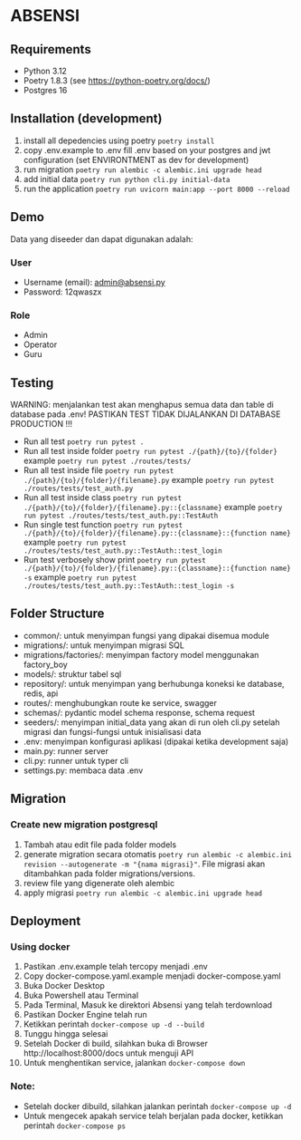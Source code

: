 # ABSENSI

## Requirements
- Python 3.12
- Poetry 1.8.3 (see https://python-poetry.org/docs/)
- Postgres 16

## Installation (development)
1. install all depedencies using poetry `poetry install`
1. copy .env.example to .env fill .env based on your postgres and jwt configuration (set ENVIRONTMENT as dev for development)
1. run migration `poetry run alembic -c alembic.ini upgrade head`
1. add initial data `poetry run python cli.py initial-data`
1. run the application `poetry run uvicorn main:app --port 8000 --reload`

## Demo
Data yang diseeder dan dapat digunakan adalah:
### User
- Username (email): admin@absensi.py
- Password: 12qwaszx
### Role
- Admin
- Operator
- Guru

## Testing
WARNING: menjalankan test akan menghapus semua data dan table di database pada .env! PASTIKAN TEST TIDAK DIJALANKAN DI DATABASE PRODUCTION !!!
- Run all test `poetry run pytest .`
- Run all test inside folder `poetry run pytest ./{path}/{to}/{folder}` example `poetry run pytest ./routes/tests/`
- Run all test inside file `poetry run pytest ./{path}/{to}/{folder}/{filename}.py` example `poetry run pytest ./routes/tests/test_auth.py`
- Run all test inside class `poetry run pytest ./{path}/{to}/{folder}/{filename}.py::{classname}` example `poetry run pytest ./routes/tests/test_auth.py::TestAuth`
- Run single test function `poetry run pytest ./{path}/{to}/{folder}/{filename}.py::{classname}::{function name}` example `poetry run pytest ./routes/tests/test_auth.py::TestAuth::test_login`
- Run test verbosely show print `poetry run pytest ./{path}/{to}/{folder}/{filename}.py::{classname}::{function name} -s` example `poetry run pytest ./routes/tests/test_auth.py::TestAuth::test_login -s`

## Folder Structure
- common/: untuk menyimpan fungsi yang dipakai disemua module
- migrations/: untuk menyimpan migrasi SQL
- migrations/factories/: menyimpan factory model menggunakan factory_boy
- models/: struktur tabel sql
- repository/: untuk menyimpan yang berhubunga koneksi ke database, redis, api
- routes/: menghubungkan route ke service, swagger
- schemas/: pydantic model schema response, schema request
- seeders/: menyimpan initial_data yang akan di run oleh cli.py setelah migrasi dan fungsi-fungsi untuk inisialisasi data
- .env: menyimpan konfigurasi aplikasi (dipakai ketika development saja)
- main.py: runner server
- cli.py: runner untuk typer cli
- settings.py: membaca data .env

## Migration
### Create new migration postgresql
1. Tambah atau edit file pada folder models
1. generate migration secara otomatis `poetry run alembic -c alembic.ini revision --autogenerate -m "{nama migrasi}"`. File migrasi akan ditambahkan pada folder migrations/versions.
1. review file yang digenerate oleh alembic
1. apply migrasi `poetry run alembic -c alembic.ini upgrade head`

## Deployment
### Using docker
1. Pastikan .env.example telah tercopy menjadi .env
1. Copy docker-compose.yaml.example menjadi docker-compose.yaml
1. Buka Docker Desktop
1. Buka Powershell atau Terminal
1. Pada Terminal, Masuk ke direktori Absensi yang telah terdownload
1. Pastikan Docker Engine telah run
1. Ketikkan perintah `docker-compose up -d --build`
1. Tunggu hingga selesai
1. Setelah Docker di build, silahkan buka di Browser http://localhost:8000/docs untuk menguji API
1. Untuk menghentikan service, jalankan `docker-compose down`
### Note:
- Setelah docker dibuild, silahkan jalankan perintah `docker-compose up -d`
- Untuk mengecek apakah service telah berjalan pada docker, ketikkan perintah `docker-compose ps`